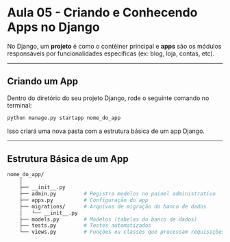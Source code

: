 # Aula 05 - Criando e Conhecendo Apps no Django

No Django, um **projeto** é como o contêiner principal e **apps** são os módulos responsáveis por funcionalidades específicas (ex: blog, loja, contas, etc).

---

## Criando um App

Dentro do diretório do seu projeto Django, rode o seguinte comando no terminal:

```bash
python manage.py startapp nome_do_app
```

Isso criará uma nova pasta com a estrutura básica de um app Django.

---

## Estrutura Básica de um App

```bash
nome_do_app/
    │
    ├── __init__.py
    ├── admin.py         # Registra modelos no painel administrativo
    ├── apps.py          # Configuração do app
    ├── migrations/      # Arquivos de migração do banco de dados
    │   └── __init__.py
    ├── models.py        # Modelos (tabelas do banco de dados)
    ├── tests.py         # Testes automatizados
    └── views.py         # Funções ou classes que processam requisições
```
